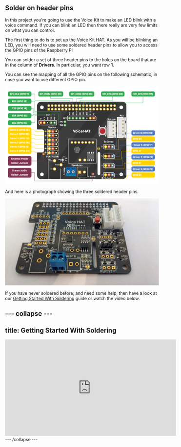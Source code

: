 ## Solder on header pins

In this project you're going to use the Voice Kit to make an LED blink with a voice command. If you can blink an LED then there really are very few limits on what you can control.

The first thing to do is to set up the Voice Kit HAT. As you will be blinking an LED, you will need to use some soldered header pins to allow you to access the GPIO pins of the Raspberry Pi

You can solder a set of three header pins to the holes on the board that are in the column of **Drivers**. In particular, you want row **1**.

You can see the mapping of all the GPIO pins on the following schematic, in case you want to use different GPIO pin.

![voice hat schematic](images/aiy_projects_voice_hat_pinout.png)

And here is a photograph showing the three soldered header pins.

![voice hat pins](images/soldered-header.jpg)

If you have never soldered before, and need some help, then have a look at our [Getting Started With Soldering](https://www.raspberrypi.org/learning/getting-started-with-soldering/) guide or watch the video below.

--- collapse ---
---
title: Getting Started With Soldering
---
<iframe width="560" height="315" src="https://www.youtube.com/embed/8Z-2wPWGnqE" frameborder="0" allowfullscreen></iframe>
--- /collapse ---

